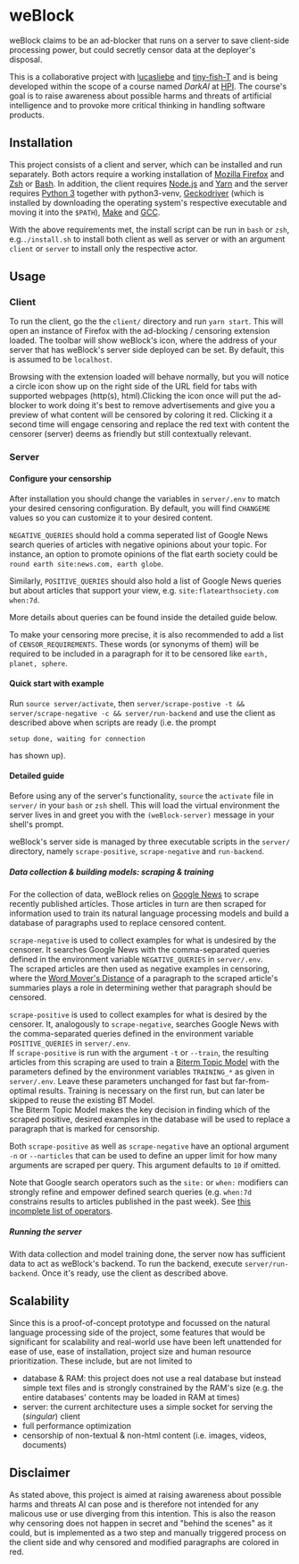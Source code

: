 # weBlock

weBlock claims to be an ad-blocker that runs on a server to save client-side processing power, but could secretly censor data at the deployer's disposal.

This is a collaborative project with [lucasliebe](https://github.com/lucasliebe) and [tiny-fish-T](https://github.com/tiny-fish-T) and is being developed within the scope of a course named *DarkAI* at [HPI](https://hpi.de). The course's goal is to raise awareness about possible harms and threats of artificial intelligence and to provoke more critical thinking in handling software products.

## Installation

This project consists of a client and server, which can be installed and run separately. Both actors require a working installation of [Mozilla Firefox](https://www.mozilla.org/en-US/firefox/) and [Zsh](https://www.zsh.org) or [Bash](https://www.gnu.org/software/bash/). In addition, the client requires [Node.js](https://nodejs.org/en/) and [Yarn](https://yarnpkg.com) and the server requires [Python 3](https://www.python.org) together with python3-venv, [Geckodriver](https://github.com/mozilla/geckodriver/releases) (which is installed by downloading the operating system's respective executable and moving it into the `$PATH`), [Make](https://www.gnu.org/software/make/) and [GCC](https://gcc.gnu.org).

With the above requirements met, the install script can be run in `bash` or `zsh`, e.g.`./install.sh` to install both client as well as server or with an argument `client` or `server` to install only the respective actor.

## Usage

### Client

To run the client, go the the `client/` directory and run `yarn start`. This will open an instance of Firefox with the ad-blocking / censoring extension loaded. The toolbar will show weBlock's icon, where the address of your server that has weBlock's server side deployed can be set. By default, this is assumed to be `localhost`.

Browsing with the extension loaded will behave normally, but you will notice a circle icon show up on the right side of the URL field for tabs with supported webpages (http(s), html).Clicking the icon once will put the ad-blocker to work doing it's best to remove advertisements and give you a preview of what content will be censored by coloring it red. Clicking it a second time will engage censoring and replace the red text with content the censorer (server) deems as friendly but still contextually relevant.

### Server

#### Configure your censorship

After installation you should change the variables in `server/.env` to match your desired censoring configuration. By default, you will find `CHANGEME` values so you can customize it to your desired content.

`NEGATIVE_QUERIES` should hold a comma seperated list of Google News search queries of articles with negative opinions about your topic. For instance, an option to promote opinions of the flat earth society could be `round earth site:news.com, earth globe`.

Similarly, `POSITIVE_QUERIES` should also hold a list of Google News queries but about articles that support your view, e.g. `site:flatearthsociety.com when:7d`. 

More details about queries can be found inside the detailed guide below.

To make your censoring more precise, it is also recommended to add a list of `CENSOR_REQUIREMENTS`. These words (or synonyms of them) will be required to be included in a paragraph for it to be censored like `earth, planet, sphere`.

#### Quick start with example

Run `source server/activate`, then `server/scrape-postive -t && server/scrape-negative -c && server/run-backend` and use the client as described above when scripts are ready (i.e. the prompt

```
setup done, waiting for connection
```

has shown up).

#### Detailed guide

Before using any of the server's functionality, `source` the `activate` file in `server/` in your `bash` or `zsh` shell. This will load the virtual environment the server lives in and greet you with the `(weBlock-server)` message in your shell's prompt.

weBlock's server side is managed by three executable scripts in the `server/` directory, namely `scrape-positive`, `scrape-negative` and `run-backend`.

##### Data collection & building models: scraping & training

For the collection of data, weBlock relies on [Google News](https://news.google.com/) to scrape recently published articles. Those articles in turn are then scraped for information used to train its natural language processing models and build a database of paragraphs used to replace censored content.

`scrape-negative` is used to collect examples for what is undesired by the censorer. It searches Google News with the comma-separated queries defined in the environment variable `NEGATIVE_QUERIES` in `server/.env`.\
The scraped articles are then used as negative examples in censoring, where the [Word Mover's Distance](http://proceedings.mlr.press/v37/kusnerb15.pdf) of a paragraph to the scraped article's summaries plays a role in determining wether that paragraph should be censored.

`scrape-positive` is used to collect examples for what is desired by the censorer. It, analogously to `scrape-negative`, searches Google News with the comma-separated queries defined in the environment variable `POSITIVE_QUERIES` in `server/.env`.\
If `scrape-positive` is run with the argument `-t` or `--train`, the resulting articles from this scraping are used to train a [Biterm Topic Model](https://github.com/xiaohuiyan/xiaohuiyan.github.io/blob/master/paper/BTM-WWW13.pdf) with the parameters defined by the environment variables `TRAINING_*` as given in `server/.env`. Leave these parameters unchanged for fast but far-from-optimal results. Training is necessary on the first run, but can later be skipped to reuse the existing BT Model.\
The Biterm Topic Model makes the key decision in finding which of the scraped positive, desired examples in the database will be used to replace a paragraph that is marked for censorship.

Both `scrape-positive` as well as `scrape-negative` have an optional argument `-n` or `--narticles` that can be used to define an upper limit for how many arguments are scraped per query. This argument defaults to `10` if omitted.

Note that Google search operators such as the `site:` or `when:` modifiers  can strongly refine and empower defined search queries (e.g. `when:7d` constrains results to articles published in the past week). See [this incomplete list of operators](https://developers.google.com/search/docs/advanced/debug/search-operators/overview).

##### Running the server

With data collection and model training done, the server now has sufficient data to act as weBlock's backend. To run the backend, execute `server/run-backend`. Once it's ready, use the client as described above.

## Scalability

Since this is a proof-of-concept prototype and focussed on the natural language processing side of the project, some features that would be significant for scalability and real-world use have been left unattended for ease of use, ease of installation, project size and human resource prioritization. These include, but are not limited to

- database & RAM: this project does not use a real database but instead simple text files and is strongly constrained by the RAM's size (e.g. the entire databases' contents may be loaded in RAM at times)
- server: the current architecture uses a simple socket for serving the (*singular*) client
- full performance optimization
- censorship of non-textual & non-html content (i.e. images, videos, documents)

## Disclaimer

As stated above, this project is aimed at raising awareness about possible harms and threats AI can pose and is therefore not intended for any malicous use or use diverging from this intention. This is also the reason why censoring does not happen in secret and "behind the scenes" as it could, but is implemented as a two step and manually triggered process on the client side and why censored and modified paragraphs are colored in red.

